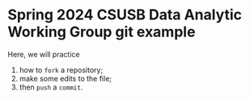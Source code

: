 # Spring 2024 CSUSB Data Analytic Working Group git example

Here, we will practice 

1. how to `fork` a repository;
1. make some edits to the file; 
1. then `push` a `commit`.